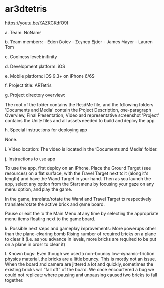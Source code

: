 # ar3dtetris

https://youtu.be/KAZKCKdfO9I

a. Team: NoName

b. Team members: 
	- Eden Dolev
	- Zeynep Ejder
	- James Mayer
	- Lauren Tom

c. Coolness level: inifinity

d. Development platform: iOS

e. Mobile platform: iOS 9.3+ on iPhone 6/6S

f. Project title: ARTetris

g. Project directory overview:

The root of the folder contains the ReadMe file, and the following folders
'Documents and Media' contain the Project Description, one-paragraph Overview, Final Presentation, Video and representative screenshot
'Project' contains the Unity files and all assets needed to build and deploy the app

h. Special instructions for deploying app

None.

i. Video location: The video is located in the ‘Documents and Media’ folder.

j. Instructions to use app 

To use the app, first deploy on an iPhone. Place the Ground Target (see resources) on a flat surface, with the Travel Target next to it (along it's length) and have the Wand Target in your hand. Then as you launch the app, select any option from the Start menu by focusing your gaze on any menu option, and play the game.

In the game, translate/rotate the Wand and Travel Target to respectively translate/rotate the active brick and game board. 

Pause or exit the to the Main Menu at any time by selecting the appropriate menu items floating next to the game board. 

k. Possible next steps and gameplay improvements:
More powerups other than the plane-clearing bomb
Rising number of required bricks on a plane to clear it (i.e. as you advance in levels, more bricks are required to be put on a plane in order to clear it)

l. Known bugs:
Even though we used a non-bouncy low-dynamic-friction physics material, the bricks are a little bouncy. This is mostly not an issue.
When the board and camera are jittered a lot and quickly, sometimes the existing bricks will “fall off” of the board.
We once encountered a bug we could not replicate where pausing and unpausing caused two bricks to fall together.
